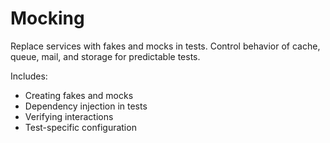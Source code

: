 # Mocking

Replace services with fakes and mocks in tests. Control behavior of cache, queue, mail, and storage for predictable tests.

Includes:
- Creating fakes and mocks
- Dependency injection in tests
- Verifying interactions
- Test-specific configuration

